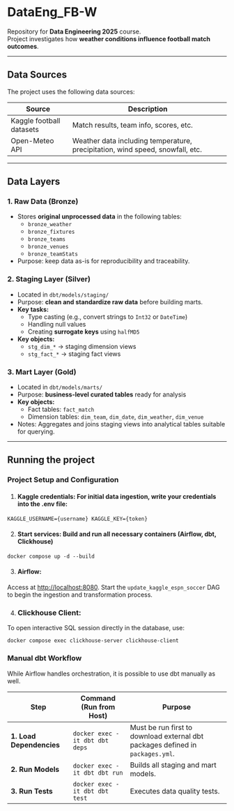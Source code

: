 # DataEng_FB-W

Repository for **Data Engineering 2025** course.  
Project investigates how **weather conditions influence football match outcomes**.

---

## Data Sources
The project uses the following data sources:

| Source | Description |
|--------|-------------|
| Kaggle football datasets | Match results, team info, scores, etc. |
| Open-Meteo API | Weather data including temperature, precipitation, wind speed, snowfall, etc. |

---

## Data Layers

### 1. Raw Data (Bronze)
- Stores **original unprocessed data** in the following tables:
  - `bronze_weather`
  - `bronze_fixtures`
  - `bronze_teams`
  - `bronze_venues`
  - `bronze_teamStats`
- Purpose: keep data as-is for reproducibility and traceability.

### 2. Staging Layer (Silver)
- Located in `dbt/models/staging/`
- Purpose: **clean and standardize raw data** before building marts.
- **Key tasks:**
  - Type casting (e.g., convert strings to `Int32` or `DateTime`)
  - Handling null values
  - Creating **surrogate keys** using `halfMD5`
- **Key objects:**  
  - `stg_dim_*` → staging dimension views  
  - `stg_fact_*` → staging fact views  

### 3. Mart Layer (Gold)
- Located in `dbt/models/marts/`
- Purpose: **business-level curated tables** ready for analysis
- **Key objects:**  
  - Fact tables: `fact_match`  
  - Dimension tables: `dim_team`, `dim_date`, `dim_weather`, `dim_venue`  
- Notes: Aggregates and joins staging views into analytical tables suitable for querying.

---

## Running the project

### Project Setup and Configuration

1. #### Kaggle credentials: For initial data ingestion, write your credentials into the .env file:
   
`KAGGLE_USERNAME={username}
KAGGLE_KEY={token}`

2. #### Start services: Build and run all necessary containers (Airflow, dbt, Clickhouse)
```
docker compose up -d --build
```
3. #### Airflow: 
Access at [http://localhost:8080](http://localhost:8080). Start the `update_kaggle_espn_soccer` DAG to begin the ingestion and transformation process.

4. ### Clickhouse Client:
To open interactive SQL session directly in the database, use:
```
docker compose exec clickhouse-server clickhouse-client
```
### Manual dbt Workflow

While Airflow handles orchestration, it is possible to use dbt manually as well.

| Step | Command (Run from Host) | Purpose |
|------|--------------------------|----------|
| **1. Load Dependencies** | `docker exec -it dbt dbt deps` | Must be run first to download external dbt packages defined in `packages.yml`. |
| **2. Run Models** | `docker exec -it dbt dbt run` | Builds all staging and mart models. |
| **3. Run Tests** | `docker exec -it dbt dbt test` | Executes data quality tests. 



